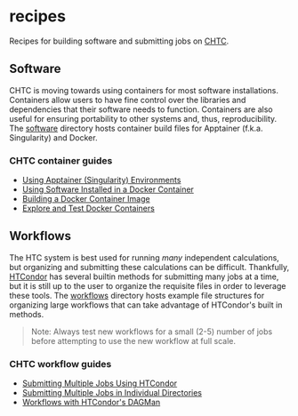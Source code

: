 # recipes

Recipes for building software and submitting jobs on [CHTC](https://chtc.cs.wisc.edu).

## Software

CHTC is moving towards using containers for most software installations.
Containers allow users to have fine control over the libraries and dependencies that their software needs to function.
Containers are also useful for ensuring portability to other systems and, thus, reproducibility.
The [software](/software/) directory hosts container build files for Apptainer (f.k.a. Singularity) and Docker.

### CHTC container guides

- [Using Apptainer (Singularity) Environments](https://chtc.cs.wisc.edu/uw-research-computing/singularity-htc)
- [Using Software Installed in a Docker Container](https://chtc.cs.wisc.edu/uw-research-computing/docker-jobs)
- [Building a Docker Container Image](https://chtc.cs.wisc.edu/uw-research-computing/docker-build)
- [Explore and Test Docker Containers](https://chtc.cs.wisc.edu/uw-research-computing/docker-test)

## Workflows

The HTC system is best used for running *many* independent calculations, but organizing and submitting these calculations can be difficult.
Thankfully, [HTCondor](https://research.cs.wisc.edu/htcondor) has several builtin methods for submitting many jobs at a time, but it is still up to the user to organize the requisite files in order to leverage these tools.
The [workflows](/workflows/) directory hosts example file structures for organizing large workflows that can take advantage of HTCondor's built in methods.

> Note: Always test new workflows for a small (2-5) number of jobs before attempting to use the new workflow at full scale.

### CHTC workflow guides

- [Submitting Multiple Jobs Using HTCondor](https://chtc.cs.wisc.edu/uw-research-computing/multiple-jobs)
- [Submitting Multiple Jobs in Individual Directories](https://chtc.cs.wisc.edu/uw-research-computing/multiple-job-dirs)
- [Workflows with HTCondor's DAGMan](https://chtc.cs.wisc.edu/uw-research-computing/dagman-workflows)


